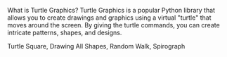 What is Turtle Graphics?
Turtle Graphics is a popular Python library that allows you to create drawings and graphics using a virtual "turtle" that moves around the screen. By giving the turtle commands, you can create intricate patterns, shapes, and designs.


Turtle Square,
Drawing All Shapes,
Random Walk,
Spirograph
